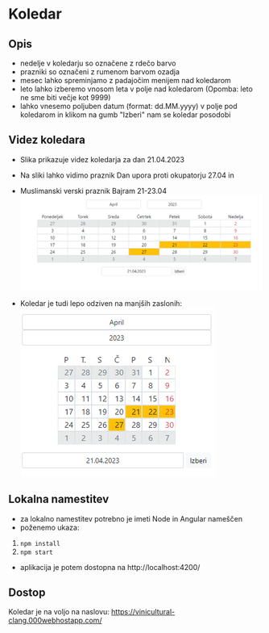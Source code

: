 # Koledar

## Opis
- nedelje v koledarju so označene z rdečo barvo
- prazniki so označeni z rumenom barvom ozadja
- mesec lahko spreminjamo z padajočim menijem nad koledarom
- leto lahko izberemo vnosom leta v polje nad koledarom (Opomba: leto ne sme biti večje kot 9999)
- lahko vnesemo poljuben datum (format: dd.MM.yyyy) v polje pod koledarom in klikom na gumb "Izberi" nam se koledar posodobi

## Videz koledara
- Slika prikazuje videz koledarja za dan 21.04.2023
- Na sliki lahko vidimo praznik Dan upora proti okupatorju 27.04 in
- Muslimanski verski praznik Bajram 21-23.04
![alt text](./src/assets/calendar.png)

- Koledar je tudi lepo odziven na manjših zaslonih:
![alt text](./src/assets/calendar_small.png)

## Lokalna namestitev
- za lokalno namestitev potrebno je imeti Node in Angular nameščen
- poženemo ukaza:
1. ```npm install```
2. ```npm start```
- aplikacija je potem dostopna na http://localhost:4200/

## Dostop
Koledar je na voljo na naslovu: https://vinicultural-clang.000webhostapp.com/
